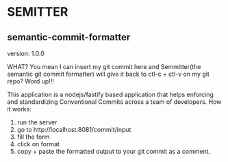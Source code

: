 # SEMITTER

## semantic-commit-formatter

version: 1.0.0

WHAT? You mean I can insert my git commit here and Semmitter(the semantic git commit formatter) will give it back to ctl-c + ctl-v on my git repo? Word up!!!

This application is a nodejs/fastify based application that helps enforcing and standardizing Conventional Commits across a team of developers.
How it works:

1. run the server
2. go to http://localhost:8081/commit/input
3. fill the form
4. click on format
5. copy + paste the formatted output to your git commit as a comment.
